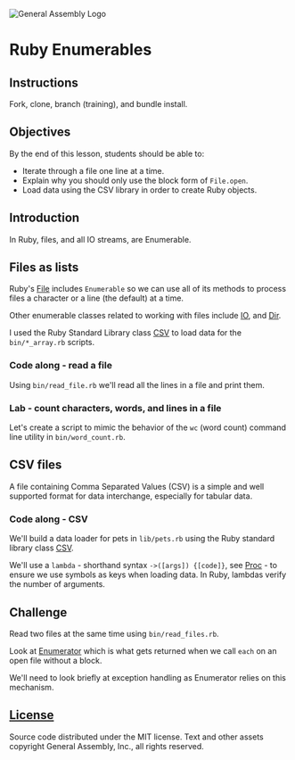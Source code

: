 ![General Assembly Logo](http://i.imgur.com/ke8USTq.png)

# Ruby Enumerables

## Instructions

Fork, clone, branch (training), and bundle install.

## Objectives

By the end of this lesson, students should be able to:

-   Iterate through a file one line at a time.
-   Explain why you should only use the block form of `File.open`.
-   Load data using the CSV library in order to create Ruby objects.

## Introduction

In Ruby, files, and all IO streams, are Enumerable.

## Files as lists

Ruby's [File](http://ruby-doc.org/core-2.2.3/File.html) includes `Enumerable` so
 we can use all of its methods to process files a character or a line (the
 default) at a time.

Other enumerable classes related to working with files include [IO](http://ruby-doc.org/core-2.2.3/IO.html),
 and [Dir](http://ruby-doc.org/core-2.2.3/Dir.html).

I used the Ruby Standard Library class [CSV](http://ruby-doc.org/stdlib-2.2.3/libdoc/csv/rdoc/CSV.html)
to load data for the `bin/*_array.rb` scripts.

### Code along - read a file

Using `bin/read_file.rb` we'll read all the lines in a file and print them.

### Lab - count characters, words, and lines in a file

Let's create a script to mimic the behavior of the `wc` (word count) command
 line utility in `bin/word_count.rb`.

## CSV files

A file containing Comma Separated Values (CSV) is a simple and well supported
 format for data interchange, especially for tabular data.

### Code along - CSV

We'll build a data loader for pets in `lib/pets.rb` using the Ruby standard
 library class [CSV](http://ruby-doc.org/stdlib-2.2.4/libdoc/csv/rdoc/CSV.html).

We'll use a `lambda` - shorthand syntax `->([args]) {[code]}`, see [Proc](http://ruby-doc.org/core-2.2.4/Proc.html) -
to ensure we use symbols as keys when loading data.
In Ruby, lambdas verify the number of arguments.

## Challenge

Read two files at the same time using `bin/read_files.rb`.

Look at [Enumerator](http://ruby-doc.org/core-2.2.3/Enumerator.html) which is
 what gets returned when we call `each` on an open file without a block.

We'll need to look briefly at exception handling as Enumerator relies on this
 mechanism.

## [License](LICENSE)

Source code distributed under the MIT license. Text and other assets copyright
General Assembly, Inc., all rights reserved.
